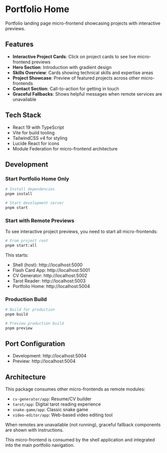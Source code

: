 # Portfolio Home

Portfolio landing page micro-frontend showcasing projects with interactive previews.

## Features

- **Interactive Project Cards**: Click on project cards to see live micro-frontend previews
- **Hero Section**: Introduction with gradient design
- **Skills Overview**: Cards showing technical skills and expertise areas
- **Project Showcase**: Preview of featured projects across other micro-frontends
- **Contact Section**: Call-to-action for getting in touch
- **Graceful Fallbacks**: Shows helpful messages when remote services are unavailable

## Tech Stack

- React 19 with TypeScript
- Vite for build tooling
- TailwindCSS v4 for styling
- Lucide React for icons
- Module Federation for micro-frontend architecture

## Development

### Start Portfolio Home Only
```bash
# Install dependencies
pnpm install

# Start development server
pnpm start
```

### Start with Remote Previews
To see interactive project previews, you need to start all micro-frontends:

```bash
# From project root
pnpm start:all
```

This starts:
- Shell (host): http://localhost:5000
- Flash Card App: http://localhost:5001
- CV Generator: http://localhost:5002
- Tarot Reader: http://localhost:5003
- Portfolio Home: http://localhost:5004

### Production Build
```bash
# Build for production
pnpm build

# Preview production build
pnpm preview
```

## Port Configuration

- Development: http://localhost:5004
- Preview: http://localhost:5004

## Architecture

This package consumes other micro-frontends as remote modules:
- `cv-generator/app`: Resume/CV builder
- `tarot/app`: Digital tarot reading experience
- `snake-game/app`: Classic snake game
- `video-editor/app`: Web-based video editing tool

When remotes are unavailable (not running), graceful fallback components are shown with instructions.

This micro-frontend is consumed by the shell application and integrated into the main portfolio navigation.